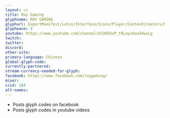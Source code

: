 ```yaml
---
layout: cc
title: Roy Gaming
glyphname: ROY GAMING
glyphurl: ExportManifest/Lotus/Interface/Icons/Player/ContentCreators/RoyGaming.png
glyphwave: 3
youtube: https://www.youtube.com/channel/UCUKEdxP_t9LeyvGow34wsLg
twitch:
twitter:
discord:
other-site:
primary-language: Chinese
global-glyph-code:
currently-partnered:
stream-currency-needed-for-glyph:
facebook: https://www.facebook.com/roygaming/
mixer:
ccid: 164
alt-names:
---
```

* Posts glyph codes on facebook
* Posts glyph codes in youtube videos
